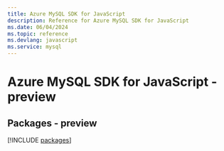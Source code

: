 ```yaml
---
title: Azure MySQL SDK for JavaScript
description: Reference for Azure MySQL SDK for JavaScript
ms.date: 06/04/2024
ms.topic: reference
ms.devlang: javascript
ms.service: mysql
---
```

# Azure MySQL SDK for JavaScript - preview
## Packages - preview
[!INCLUDE [packages](mysql-index.md)]